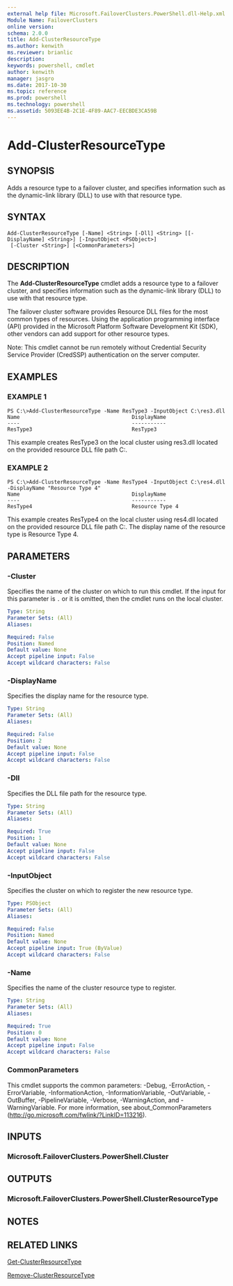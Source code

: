 ```yaml
---
external help file: Microsoft.FailoverClusters.PowerShell.dll-Help.xml
Module Name: FailoverClusters
online version: 
schema: 2.0.0
title: Add-ClusterResourceType
ms.author: kenwith
ms.reviewer: brianlic
description: 
keywords: powershell, cmdlet
author: kenwith
manager: jasgro
ms.date: 2017-10-30
ms.topic: reference
ms.prod: powershell
ms.technology: powershell
ms.assetid: 5093EE4B-2C1E-4F89-AAC7-EECBDE3CA59B
---
```


# Add-ClusterResourceType

## SYNOPSIS
Adds a resource type to a failover cluster, and specifies information such as the dynamic-link library (DLL) to use with that resource type.

## SYNTAX

```
Add-ClusterResourceType [-Name] <String> [-Dll] <String> [[-DisplayName] <String>] [-InputObject <PSObject>]
 [-Cluster <String>] [<CommonParameters>]
```

## DESCRIPTION
The **Add-ClusterResourceType** cmdlet adds a resource type to a failover cluster, and specifies information such as the dynamic-link library (DLL) to use with that resource type.

The failover cluster software provides Resource DLL files for the most common types of resources.
Using the application programming interface (API) provided in the Microsoft Platform Software Development Kit (SDK), other vendors can add support for other resource types.

Note: This cmdlet cannot be run remotely without Credential Security Service Provider (CredSSP) authentication on the server computer.

## EXAMPLES

### EXAMPLE 1
```
PS C:\>Add-ClusterResourceType -Name ResType3 -InputObject C:\res3.dll
Name                                    DisplayName 
----                                    ----------- 
ResType3                                ResType3
```

This example creates ResType3 on the local cluster using res3.dll located on the provided resource DLL file path C:\.

### EXAMPLE 2
```
PS C:\>Add-ClusterResourceType -Name ResType4 -InputObject C:\res4.dll -DisplayName "Resource Type 4"
Name                                    DisplayName 
----                                    ----------- 
ResType4                                Resource Type 4
```

This example creates ResType4 on the local cluster using res4.dll located on the provided resource DLL file path C:\.
The display name of the resource type is Resource Type 4.

## PARAMETERS

### -Cluster
Specifies the name of the cluster on which to run this cmdlet.
If the input for this parameter is `.` or it is omitted, then the cmdlet runs on the local cluster.

```yaml
Type: String
Parameter Sets: (All)
Aliases: 

Required: False
Position: Named
Default value: None
Accept pipeline input: False
Accept wildcard characters: False
```

### -DisplayName
Specifies the display name for the resource type.

```yaml
Type: String
Parameter Sets: (All)
Aliases: 

Required: False
Position: 2
Default value: None
Accept pipeline input: False
Accept wildcard characters: False
```

### -Dll
Specifies the DLL file path for the resource type.

```yaml
Type: String
Parameter Sets: (All)
Aliases: 

Required: True
Position: 1
Default value: None
Accept pipeline input: False
Accept wildcard characters: False
```

### -InputObject
Specifies the cluster on which to register the new resource type.

```yaml
Type: PSObject
Parameter Sets: (All)
Aliases: 

Required: False
Position: Named
Default value: None
Accept pipeline input: True (ByValue)
Accept wildcard characters: False
```

### -Name
Specifies the name of the cluster resource type to register.

```yaml
Type: String
Parameter Sets: (All)
Aliases: 

Required: True
Position: 0
Default value: None
Accept pipeline input: False
Accept wildcard characters: False
```

### CommonParameters
This cmdlet supports the common parameters: -Debug, -ErrorAction, -ErrorVariable, -InformationAction, -InformationVariable, -OutVariable, -OutBuffer, -PipelineVariable, -Verbose, -WarningAction, and -WarningVariable. For more information, see about_CommonParameters (http://go.microsoft.com/fwlink/?LinkID=113216).

## INPUTS

### Microsoft.FailoverClusters.PowerShell.Cluster

## OUTPUTS

### Microsoft.FailoverClusters.PowerShell.ClusterResourceType

## NOTES

## RELATED LINKS

[Get-ClusterResourceType](./Get-ClusterResourceType.md)

[Remove-ClusterResourceType](./Remove-ClusterResourceType.md)
